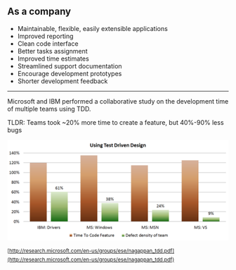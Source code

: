 ## As a company

- Maintainable, flexible, easily extensible applications
- Improved reporting
- Clean code interface
- Better tasks assignment
- Improved time estimates
- Streamlined support documentation
- Encourage development prototypes
- Shorter development feedback

---

Microsoft and IBM performed a collaborative study on the development time of multiple teams using TDD.

TLDR: Teams took ~20% more time to create a feature, but 40%-90% less bugs

![tdd_graph](/tdd_casestudy.png)

<sup>[http://research.microsoft.com/en-us/groups/ese/nagappan_tdd.pdf](http://research.microsoft.com/en-us/groups/ese/nagappan_tdd.pdf)</sup>